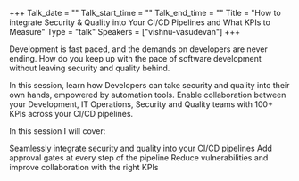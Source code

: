+++
Talk_date = ""
Talk_start_time = ""
Talk_end_time = ""
Title = "How to integrate Security & Quality into Your CI/CD Pipelines and What KPIs to Measure"
Type = "talk"
Speakers = ["vishnu-vasudevan"]
+++

Development is fast paced, and the demands on developers are never ending. How do you keep up with the pace of software development without leaving security and quality behind.

In this session, learn how Developers can take security and quality into their own hands, empowered by automation tools. Enable collaboration between your Development, IT Operations, Security and Quality teams with 100+ KPIs across your CI/CD pipelines.

In this session I will cover:

Seamlessly integrate security and quality into your CI/CD pipelines Add approval gates at every step of the pipeline Reduce vulnerabilities and improve collaboration with the right KPIs
